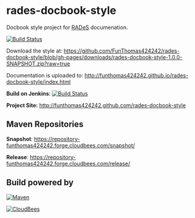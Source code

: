 rades-docbook-style
===================

Docbook style project for [RADeS](https://github.com/FunThomas424242/RADeS) documenation.

[![Build Status](https://travis-ci.org/FunThomas424242/rades-docbook-style.svg?branch=master)](https://travis-ci.org/FunThomas424242/rades-docbook-style)

Download the style at: https://github.com/FunThomas424242/rades-docbook-style/blob/gh-pages/downloads/rades-docbook-style-1.0.0-SNAPSHOT.zip?raw=true

Documentation is uploaded to: http://funthomas424242.github.io/rades-docbook-style/index.html


**Build on Jenkins**: [![Build Status](https://funthomas424242.ci.cloudbees.com/buildStatus/icon?job=rades-docbook-style)](https://funthomas424242.ci.cloudbees.com/job/rades-docbook-style/)

**Project Site:** http://funthomas424242.github.com/rades-docbook-style

Maven Repositories
------------------

**Snapshot**: https://repository-funthomas424242.forge.cloudbees.com/snapshot/

**Release**: https://repository-funthomas424242.forge.cloudbees.com/release/

Build powered by
----------------

[![Maven](http://maven.apache.org/images/logos/maven-feather.png)](http://maven.apache.org)

[![CloudBees](http://web-static-cloudfront.s3.amazonaws.com/images/badges/BuiltOnDEV.png)](http://cloudbees.com)

